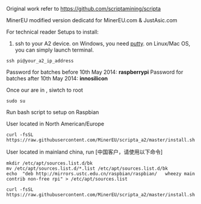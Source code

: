 Original work refer to https://github.com/scriptamining/scripta

MinerEU modified version dedicatd for MinerEU.com & JustAsic.com

For technical reader Setups to install:

1. ssh to your A2 device.
on Windows, you need [putty](http://www.chiark.greenend.org.uk/~sgtatham/putty/).
on Linux/Mac OS, you can simply launch terminal.
```
ssh pi@your_a2_ip_address
```
Password for batches before 10th May 2014: **raspberrypi**
Password for batches after 10th May 2014: **innosilicon**

Once our are in , siwtch to root
```
sudo su
```


Run bash script to setup on Raspbian

User located in North American/Europe
```
curl -fsSL https://raw.githubusercontent.com/MinerEU/scripta_a2/master/install.sh|bash
```


User located in mainland china, run [中国客户，请使用以下命令]
```
mkdir /etc/apt/sources.list.d/bk
mv /etc/apt/sources.list.d/*.list /etc/apt/sources.list.d/bk
echo  "deb http://mirrors.ustc.edu.cn/raspbian/raspbian/   wheezy main contrib non-free rpi" > /etc/apt/sources.list

curl -fsSL https://raw.githubusercontent.com/MinerEU/scripta_a2/master/install.sh|bash
```

